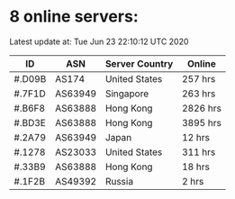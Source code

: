 # 8 online servers:

Latest update at: Tue Jun 23 22:10:12 UTC 2020

| ID | ASN | Server Country | Online |
| -- | --- | -------------- | ------ |
| #.D09B | AS174 | United States | 257 hrs |
| #.7F1D | AS63949 | Singapore | 263 hrs |
| #.B6F8 | AS63888 | Hong Kong | 2826 hrs |
| #.BD3E | AS63888 | Hong Kong | 3895 hrs |
| #.2A79 | AS63949 | Japan | 12 hrs |
| #.1278 | AS23033 | United States | 311 hrs |
| #.33B9 | AS63888 | Hong Kong | 18 hrs |
| #.1F2B | AS49392 | Russia | 2 hrs |

